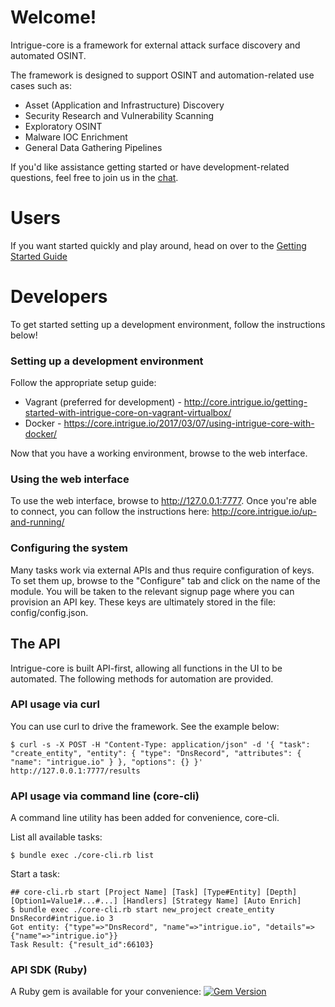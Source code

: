 # Welcome!

Intrigue-core is a framework for external attack surface discovery and automated OSINT. 

The framework is designed to support OSINT and automation-related use cases such as:

  * Asset (Application and Infrastructure) Discovery
  * Security Research and Vulnerability Scanning
  * Exploratory OSINT
  * Malware IOC Enrichment
  * General Data Gathering Pipelines

If you'd like assistance getting started or have development-related questions, feel free to join us in the [chat](https://gitter.im/intrigueio/intrigue-core).

# Users

If you want started quickly and play around, head on over to the [Getting Started Guide](https://core.intrigue.io/getting-started/)

# Developers

To get started setting up a development environment, follow the instructions below!

### Setting up a development environment

Follow the appropriate setup guide:

 * Vagrant (preferred for development) - http://core.intrigue.io/getting-started-with-intrigue-core-on-vagrant-virtualbox/
 * Docker - https://core.intrigue.io/2017/03/07/using-intrigue-core-with-docker/

Now that you have a working environment, browse to the web interface.

### Using the web interface

To use the web interface, browse to http://127.0.0.1:7777. Once you're able to connect, you can follow the instructions here: http://core.intrigue.io/up-and-running/

### Configuring the system

Many tasks work via external APIs and thus require configuration of keys. To set them up, browse to the "Configure" tab and click on the name of the module. You will be taken to the relevant signup page where you can provision an API key. These keys are ultimately stored in the file: config/config.json.

## The API

Intrigue-core is built API-first, allowing all functions in the UI to be automated. The following methods for automation are provided.

### API usage via curl

You can use curl to drive the framework. See the example below:

```
$ curl -s -X POST -H "Content-Type: application/json" -d '{ "task": "create_entity", "entity": { "type": "DnsRecord", "attributes": { "name": "intrigue.io" } }, "options": {} }' http://127.0.0.1:7777/results
```

### API usage via command line (core-cli)

A command line utility has been added for convenience, core-cli.

List all available tasks:
```
$ bundle exec ./core-cli.rb list
```

Start a task:
```
## core-cli.rb start [Project Name] [Task] [Type#Entity] [Depth] [Option1=Value1#...#...] [Handlers] [Strategy Name] [Auto Enrich]
$ bundle exec ./core-cli.rb start new_project create_entity DnsRecord#intrigue.io 3
Got entity: {"type"=>"DnsRecord", "name"=>"intrigue.io", "details"=>{"name"=>"intrigue.io"}}
Task Result: {"result_id":66103}
```

### API SDK (Ruby)
A Ruby gem is available for your convenience: [![Gem Version](https://badge.fury.io/rb/intrigue_api_client.svg)](http://badge.fury.io/rb/intrigue_api_client)
